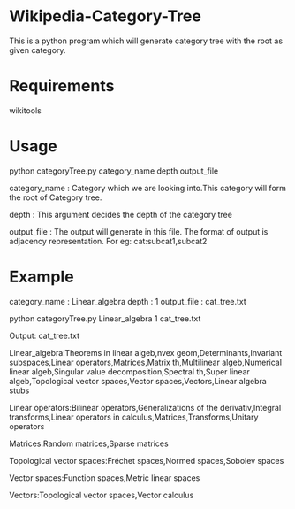 Wikipedia-Category-Tree
=======================

This is a python program which will generate category tree with the root as given category.

Requirements
============
wikitools

Usage
===========
python categoryTree.py category_name depth output_file

category_name : Category which we are looking into.This category will form the root of Category tree.

depth : This argument decides the depth of the category tree

output_file : The output will generate in this file. The format of output is adjacency representation. For eg: cat:subcat1,subcat2


Example
===========
category_name : Linear_algebra
depth : 1
output_file : cat_tree.txt

python categoryTree.py Linear_algebra 1 cat_tree.txt

Output: cat_tree.txt

Linear_algebra:Theorems in linear algeb,nvex geom,Determinants,Invariant subspaces,Linear operators,Matrices,Matrix th,Multilinear algeb,Numerical linear algeb,Singular value decomposition,Spectral th,Super linear algeb,Topological vector spaces,Vector spaces,Vectors,Linear algebra stubs

Linear operators:Bilinear operators,Generalizations of the derivativ,Integral transforms,Linear operators in calculus,Matrices,Transforms,Unitary operators

Matrices:Random matrices,Sparse matrices

Topological vector spaces:Fréchet spaces,Normed spaces,Sobolev spaces

Vector spaces:Function spaces,Metric linear spaces

Vectors:Topological vector spaces,Vector calculus
